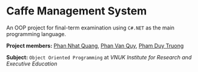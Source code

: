 # Caffe Management System

An OOP project for final-term examination using ``C#.NET`` as the main programming language.

**Project members:**
[Phan Nhat Quang](https://github.com/Quang1129),
[Phan Van Quy](https://github.com/QuaoQuy),
[Pham Duy Truong](https://github.com/lunarpham)

**Subject:** ``Object Oriented Programming`` at *VNUK Institute for Research and Executive Education*



